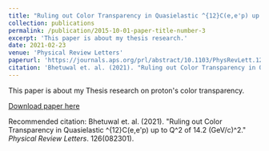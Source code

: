 ```yaml
---
title: "Ruling out Color Transparency in Quasielastic ^{12}C(e,e'p) up to Q^2 of 14.2 (GeV/c)^2"
collection: publications
permalink: /publication/2015-10-01-paper-title-number-3
excerpt: 'This paper is about my thesis research.'
date: 2021-02-23
venue: 'Physical Review Letters'
paperurl: 'https://journals.aps.org/prl/abstract/10.1103/PhysRevLett.126.082301'
citation: 'Bhetuwal et. al. (2021). "Ruling out Color Transparency in Quasielastic 12C(e,e'p) up to Q2 of 14.2 (GeV/c)2." <i>Physical Review Letters</i>. 2021(082301).'
---
```

This paper is about my Thesis research on proton's color transparency.

[Download paper here](https://journals.aps.org/prl/abstract/10.1103/PhysRevLett.126.082301)

Recommended citation: Bhetuwal et. al. (2021). "Ruling out Color Transparency in Quasielastic ^{12}C(e,e'p) up to Q^2 of 14.2 (GeV/c)^2." <i>Physical Review Letters</i>. 126(082301).
